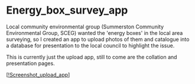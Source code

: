# Energy_box_survey_app

Local community environmental group (Summerston Community Environmental Group, SCEG) wanted the 'energy boxes' in the local area surveying, so I created an app to upload photos of them and catalogue into a database for presentation to the local council to highlight the issue.

This is currently just the upload app, still to come are the collation and presentation pages. 

[[!Screenshot_upload_app](https://github.com/SamAllwood/Energy_box_survey_app/blob/main/Screenshot_upload_app.jpg)]
